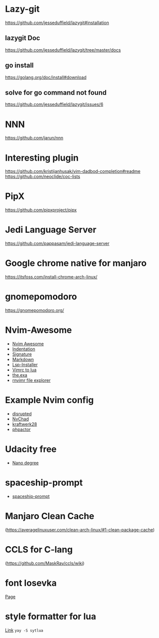 # Lazy-git

https://github.com/jesseduffield/lazygit#installation

## lazygit Doc

https://github.com/jesseduffield/lazygit/tree/master/docs

## go install

https://golang.org/doc/install#download

## solve for go command not found

https://github.com/jesseduffield/lazygit/issues/6

# NNN

https://github.com/jarun/nnn

# Interesting plugin

https://github.com/kristijanhusak/vim-dadbod-completion#readme
https://github.com/neoclide/coc-lists

# PipX

https://github.com/pipxproject/pipx

# Jedi Language Server

https://github.com/pappasam/jedi-language-server

# Google chrome native for manjaro

https://itsfoss.com/install-chrome-arch-linux/

# gnomepomodoro

https://gnomepomodoro.org/

# Nvim-Awesome

- [Nvim Awesome](https://nvim-awesome.vercel.app/)
- [Indentation](https://github.com/lukas-reineke/indent-blankline.nvim)
- [Signature](https://github.com/ray-x/lsp_signature.nvim)
- [Markdown](https://github.com/euclio/vim-markdown-composer)
- [Lsp-Installer](https://github.com/williamboman/nvim-lsp-installer)
- [Vimrc to lua](https://github.com/svermeulen/vimpeccable)
- [the.exa](https://the.exa.website/)
- [rnvimr file explorer](https://github.com/kevinhwang91/rnvimr)

# Example Nvim config

- [disrupted](https://github.com/disrupted/dotfiles)
- [NvChad](https://github.com/siduck76/NvChad)
- [kraftwerk28](https://github.com/kraftwerk28/dotfiles)
- [phpactor](https://phpactor.readthedocs.io/en/master/usage/standalone.html#global-installation)

# Udacity free

- [Nano degree](https://github.com/mikesprague/udacity-nanodegrees#data-structures-and-algorithms-nanodegree)

# spaceship-prompt

- [spaceship-prompt](https://github.com/spaceship-prompt/spaceship-prompt)

# Manjaro Clean Cache

(https://averagelinuxuser.com/clean-arch-linux/#1-clean-package-cache)

# CCLS for C-lang

(https://github.com/MaskRay/ccls/wiki)

# font Iosevka

[Page](https://github.com/be5invis/Iosevka)

# style formatter for lua

[Link](https://github.com/JohnnyMorganz/StyLua)
`yay -S sytlua`
